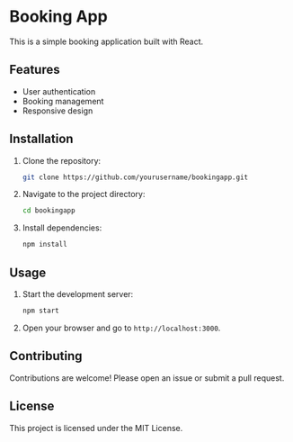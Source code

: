 
# Booking App

This is a simple booking application built with React.

## Features

- User authentication
- Booking management
- Responsive design

## Installation

1. Clone the repository:
    ```bash
    git clone https://github.com/yourusername/bookingapp.git
    ```
2. Navigate to the project directory:
    ```bash
    cd bookingapp
    ```
3. Install dependencies:
    ```bash
    npm install
    ```

## Usage

1. Start the development server:
    ```bash
    npm start
    ```
2. Open your browser and go to `http://localhost:3000`.

## Contributing

Contributions are welcome! Please open an issue or submit a pull request.

## License

This project is licensed under the MIT License.